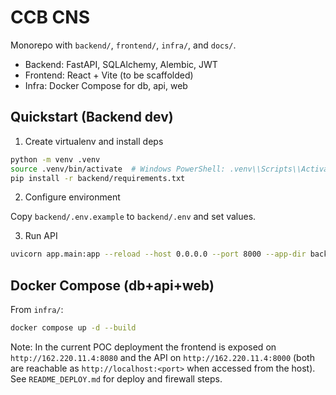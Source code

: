 # CCB CNS

Monorepo with `backend/`, `frontend/`, `infra/`, and `docs/`.

- Backend: FastAPI, SQLAlchemy, Alembic, JWT
- Frontend: React + Vite (to be scaffolded)
- Infra: Docker Compose for db, api, web

## Quickstart (Backend dev)

1) Create virtualenv and install deps

```bash
python -m venv .venv
source .venv/bin/activate  # Windows PowerShell: .venv\\Scripts\\Activate.ps1
pip install -r backend/requirements.txt
```

2) Configure environment

Copy `backend/.env.example` to `backend/.env` and set values.

3) Run API

```bash
uvicorn app.main:app --reload --host 0.0.0.0 --port 8000 --app-dir backend/app
```

## Docker Compose (db+api+web)

From `infra/`:

```bash
docker compose up -d --build
```

Note: In the current POC deployment the frontend is exposed on `http://162.220.11.4:8080` and the API on `http://162.220.11.4:8000` (both are reachable as `http://localhost:<port>` when accessed from the host). See `README_DEPLOY.md` for deploy and firewall steps.
